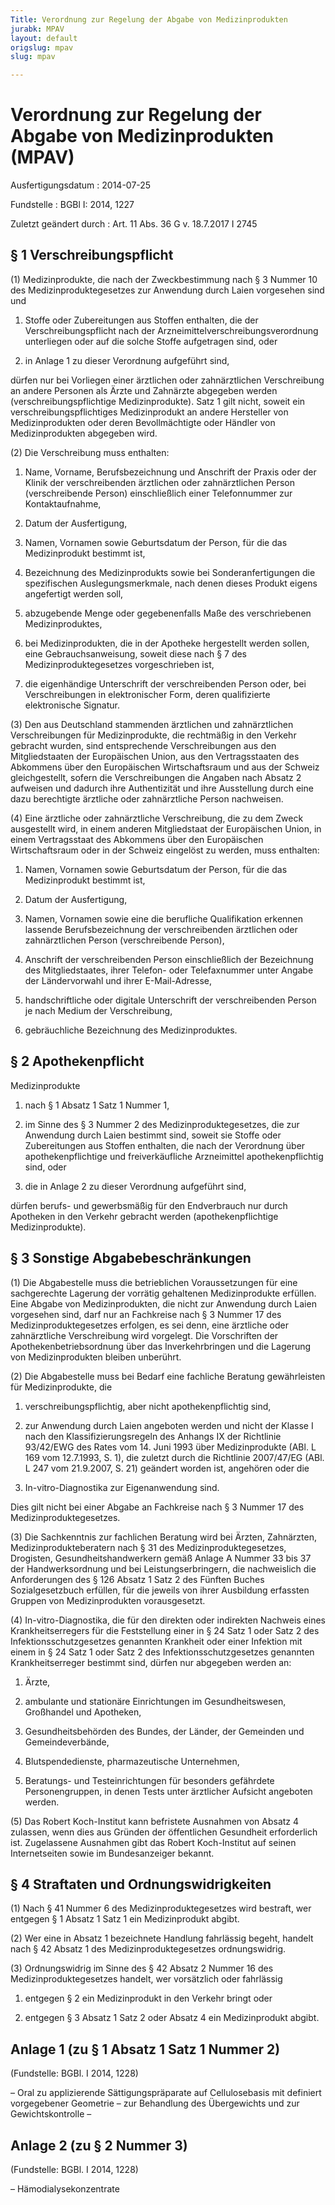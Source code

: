 ```yaml
---
Title: Verordnung zur Regelung der Abgabe von Medizinprodukten
jurabk: MPAV
layout: default
origslug: mpav
slug: mpav

---
```


# Verordnung zur Regelung der Abgabe von Medizinprodukten (MPAV)

Ausfertigungsdatum
:   2014-07-25

Fundstelle
:   BGBl I: 2014, 1227

Zuletzt geändert durch
:   Art. 11 Abs. 36 G v. 18.7.2017 I 2745


## § 1 Verschreibungspflicht

(1) Medizinprodukte, die nach der Zweckbestimmung nach § 3 Nummer 10
des Medizinproduktegesetzes zur Anwendung durch Laien vorgesehen sind
und

1.  Stoffe oder Zubereitungen aus Stoffen enthalten, die der
    Verschreibungspflicht nach der Arzneimittelverschreibungsverordnung
    unterliegen oder auf die solche Stoffe aufgetragen sind, oder


2.  in Anlage 1 zu dieser Verordnung aufgeführt sind,



dürfen nur bei Vorliegen einer ärztlichen oder zahnärztlichen
Verschreibung an andere Personen als Ärzte und Zahnärzte abgegeben
werden (verschreibungspflichtige Medizinprodukte). Satz 1 gilt nicht,
soweit ein verschreibungspflichtiges Medizinprodukt an andere
Hersteller von Medizinprodukten oder deren Bevollmächtigte oder
Händler von Medizinprodukten abgegeben wird.

(2) Die Verschreibung muss enthalten:

1.  Name, Vorname, Berufsbezeichnung und Anschrift der Praxis oder der
    Klinik der verschreibenden ärztlichen oder zahnärztlichen Person
    (verschreibende Person) einschließlich einer Telefonnummer zur
    Kontaktaufnahme,


2.  Datum der Ausfertigung,


3.  Namen, Vornamen sowie Geburtsdatum der Person, für die das
    Medizinprodukt bestimmt ist,


4.  Bezeichnung des Medizinprodukts sowie bei Sonderanfertigungen die
    spezifischen Auslegungsmerkmale, nach denen dieses Produkt eigens
    angefertigt werden soll,


5.  abzugebende Menge oder gegebenenfalls Maße des verschriebenen
    Medizinproduktes,


6.  bei Medizinprodukten, die in der Apotheke hergestellt werden sollen,
    eine Gebrauchsanweisung, soweit diese nach § 7 des
    Medizinproduktegesetzes vorgeschrieben ist,


7.  die eigenhändige Unterschrift der verschreibenden Person oder, bei
    Verschreibungen in elektronischer Form, deren qualifizierte
    elektronische Signatur.




(3) Den aus Deutschland stammenden ärztlichen und zahnärztlichen
Verschreibungen für Medizinprodukte, die rechtmäßig in den Verkehr
gebracht wurden, sind entsprechende Verschreibungen aus den
Mitgliedstaaten der Europäischen Union, aus den Vertragsstaaten des
Abkommens über den Europäischen Wirtschaftsraum und aus der Schweiz
gleichgestellt, sofern die Verschreibungen die Angaben nach Absatz 2
aufweisen und dadurch ihre Authentizität und ihre Ausstellung durch
eine dazu berechtigte ärztliche oder zahnärztliche Person nachweisen.

(4) Eine ärztliche oder zahnärztliche Verschreibung, die zu dem Zweck
ausgestellt wird, in einem anderen Mitgliedstaat der Europäischen
Union, in einem Vertragsstaat des Abkommens über den Europäischen
Wirtschaftsraum oder in der Schweiz eingelöst zu werden, muss
enthalten:

1.  Namen, Vornamen sowie Geburtsdatum der Person, für die das
    Medizinprodukt bestimmt ist,


2.  Datum der Ausfertigung,


3.  Namen, Vornamen sowie eine die berufliche Qualifikation erkennen
    lassende Berufsbezeichnung der verschreibenden ärztlichen oder
    zahnärztlichen Person (verschreibende Person),


4.  Anschrift der verschreibenden Person einschließlich der Bezeichnung
    des Mitgliedstaates, ihrer Telefon- oder Telefaxnummer unter Angabe
    der Ländervorwahl und ihrer E-Mail-Adresse,


5.  handschriftliche oder digitale Unterschrift der verschreibenden Person
    je nach Medium der Verschreibung,


6.  gebräuchliche Bezeichnung des Medizinproduktes.





## § 2 Apothekenpflicht

Medizinprodukte

1.  nach § 1 Absatz 1 Satz 1 Nummer 1,


2.  im Sinne des § 3 Nummer 2 des Medizinproduktegesetzes, die zur
    Anwendung durch Laien bestimmt sind, soweit sie Stoffe oder
    Zubereitungen aus Stoffen enthalten, die nach der Verordnung über
    apothekenpflichtige und freiverkäufliche Arzneimittel
    apothekenpflichtig sind, oder


3.  die in Anlage 2 zu dieser Verordnung aufgeführt sind,



dürfen berufs- und gewerbsmäßig für den Endverbrauch nur durch
Apotheken in den Verkehr gebracht werden (apothekenpflichtige
Medizinprodukte).


## § 3 Sonstige Abgabebeschränkungen

(1) Die Abgabestelle muss die betrieblichen Voraussetzungen für eine
sachgerechte Lagerung der vorrätig gehaltenen Medizinprodukte
erfüllen. Eine Abgabe von Medizinprodukten, die nicht zur Anwendung
durch Laien vorgesehen sind, darf nur an Fachkreise nach § 3 Nummer 17
des Medizinproduktegesetzes erfolgen, es sei denn, eine ärztliche oder
zahnärztliche Verschreibung wird vorgelegt. Die Vorschriften der
Apothekenbetriebsordnung über das Inverkehrbringen und die Lagerung
von Medizinprodukten bleiben unberührt.

(2) Die Abgabestelle muss bei Bedarf eine fachliche Beratung
gewährleisten für Medizinprodukte, die

1.  verschreibungspflichtig, aber nicht apothekenpflichtig sind,


2.  zur Anwendung durch Laien angeboten werden und nicht der Klasse I nach
    den Klassifizierungsregeln des Anhangs IX der Richtlinie 93/42/EWG des
    Rates vom 14. Juni 1993 über Medizinprodukte (ABl. L 169 vom
    12\.7.1993, S. 1), die zuletzt durch die Richtlinie 2007/47/EG (ABl. L
    247 vom 21.9.2007, S. 21) geändert worden ist, angehören oder die


3.  In-vitro-Diagnostika zur Eigenanwendung sind.



Dies gilt nicht bei einer Abgabe an Fachkreise nach § 3 Nummer 17 des
Medizinproduktegesetzes.

(3) Die Sachkenntnis zur fachlichen Beratung wird bei Ärzten,
Zahnärzten, Medizinprodukteberatern nach § 31 des
Medizinproduktegesetzes, Drogisten, Gesundheitshandwerkern gemäß
Anlage A Nummer 33 bis 37 der Handwerksordnung und bei
Leistungserbringern, die nachweislich die Anforderungen des § 126
Absatz 1 Satz 2 des Fünften Buches Sozialgesetzbuch erfüllen, für die
jeweils von ihrer Ausbildung erfassten Gruppen von Medizinprodukten
vorausgesetzt.

(4) In-vitro-Diagnostika, die für den direkten oder indirekten
Nachweis eines Krankheitserregers für die Feststellung einer in § 24
Satz 1 oder Satz 2 des Infektionsschutzgesetzes genannten Krankheit
oder einer Infektion mit einem in § 24 Satz 1 oder Satz 2 des
Infektionsschutzgesetzes genannten Krankheitserreger bestimmt sind,
dürfen nur abgegeben werden an:

1.  Ärzte,


2.  ambulante und stationäre Einrichtungen im Gesundheitswesen, Großhandel
    und Apotheken,


3.  Gesundheitsbehörden des Bundes, der Länder, der Gemeinden und
    Gemeindeverbände,


4.  Blutspendedienste, pharmazeutische Unternehmen,


5.  Beratungs- und Testeinrichtungen für besonders gefährdete
    Personengruppen, in denen Tests unter ärztlicher Aufsicht angeboten
    werden.




(5) Das Robert Koch-Institut kann befristete Ausnahmen von Absatz 4
zulassen, wenn dies aus Gründen der öffentlichen Gesundheit
erforderlich ist. Zugelassene Ausnahmen gibt das Robert Koch-Institut
auf seinen Internetseiten sowie im Bundesanzeiger bekannt.


## § 4 Straftaten und Ordnungswidrigkeiten

(1) Nach § 41 Nummer 6 des Medizinproduktegesetzes wird bestraft, wer
entgegen § 1 Absatz 1 Satz 1 ein Medizinprodukt abgibt.

(2) Wer eine in Absatz 1 bezeichnete Handlung fahrlässig begeht,
handelt nach § 42 Absatz 1 des Medizinproduktegesetzes ordnungswidrig.

(3) Ordnungswidrig im Sinne des § 42 Absatz 2 Nummer 16 des
Medizinproduktegesetzes handelt, wer vorsätzlich oder fahrlässig

1.  entgegen § 2 ein Medizinprodukt in den Verkehr bringt oder


2.  entgegen § 3 Absatz 1 Satz 2 oder Absatz 4 ein Medizinprodukt abgibt.





## Anlage 1 (zu § 1 Absatz 1 Satz 1 Nummer 2)

(Fundstelle: BGBl. I 2014, 1228)


–   Oral zu applizierende Sättigungspräparate auf Cellulosebasis mit
    definiert vorgegebener Geometrie – zur Behandlung des Übergewichts und
    zur Gewichtskontrolle –





## Anlage 2 (zu § 2 Nummer 3)

(Fundstelle: BGBl. I 2014, 1228)


–   Hämodialysekonzentrate




